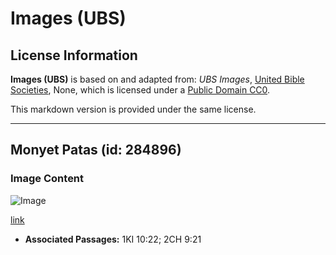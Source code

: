 # Images (UBS)

## License Information

**Images (UBS)** is based on and adapted from: _UBS Images_, [United Bible Societies](https://unitedbiblesocieties.org/), None, which is licensed under a [Public Domain CC0](https://creativecommons.org/public-domain/cc0/).

This markdown version is provided under the same license.



--------------------------------

## Monyet Patas (id: 284896)

### Image Content

![Image](https://cdn.aquifer.bible/aquifer-content/resources/Media/WEB-0700_patas_monkey.jpg)

[link](https://cdn.aquifer.bible/aquifer-content/resources/Media/WEB-0700_patas_monkey.jpg)

* **Associated Passages:** 1KI 10:22; 2CH 9:21


